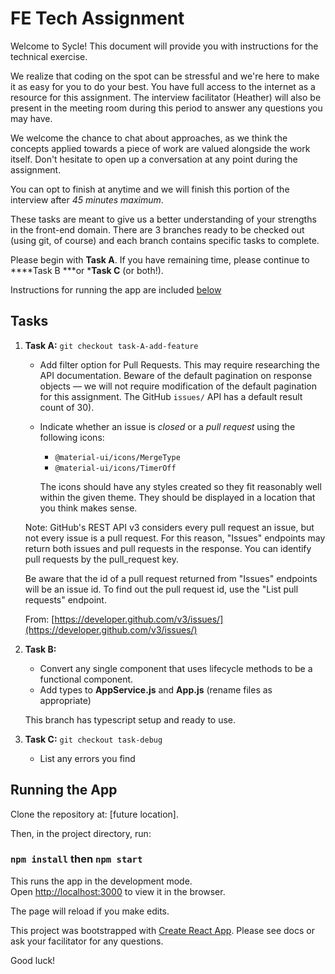 # FE Tech Assignment

Welcome to Sycle! This document will provide you with instructions for the technical exercise.

We realize that coding on the spot can be stressful and we're here to make it as easy for you to do your best. You have full access to the internet as a resource for this assignment. The interview facilitator (Heather) will also be present in the meeting room during this period to answer any questions you may have.

We welcome the chance to chat about approaches, as we think the concepts applied towards a piece of work are valued alongside the work itself. Don't hesitate to open up a conversation at any point during the assignment.

You can opt to finish at anytime and we will finish this portion of the interview after _45 minutes maximum_.

These tasks are meant to give us a better understanding of your strengths in the front-end domain. There are 3 branches ready to be checked out (using git, of course) and each branch contains specific tasks to complete.

Please begin with **Task A**. If you have remaining time, please continue to ****Task B ***or ***Task C** (or both!).

Instructions for running the app are included [below](#running-the-app)

## Tasks

1. **Task A:** `git checkout task-A-add-feature`
    - Add filter option for Pull Requests. This may require researching the API documentation. Beware of the default pagination on response objects — we will not require modification of the default pagination for this assignment. The GitHub `issues/` API has a default result count of 30).
    - Indicate whether an issue is *closed* or a *pull request* using the following icons:
        - `@material-ui/icons/MergeType`
        - `@material-ui/icons/TimerOff`

        The icons should have any styles created so they fit reasonably well within the given theme. They should be displayed in a location that you think makes sense.

    Note: GitHub's REST API v3 considers every pull request an issue, but not every issue is a pull request. For this reason, "Issues" endpoints may return both issues and pull requests in the response. You can identify pull requests by the pull_request key.

    Be aware that the id of a pull request returned from "Issues" endpoints will be an issue id. To find out the pull request id, use the "List pull requests" endpoint.

    From: [https://developer.github.com/v3/issues/](https://developer.github.com/v3/issues/)

2. **Task B:**
    - Convert any single component that uses lifecycle methods to be a functional component.
    - Add types to **AppService.js**  and **App.js** (rename files as appropriate)

    This branch has typescript setup and ready to use.

3. **Task C:** `git checkout task-debug`
    - List any errors you find

## Running the App

Clone the repository at: [future location].

Then, in the project directory, run:

### `npm install` then `npm start`

This runs the app in the development mode.<br />
Open [http://localhost:3000](http://localhost:3000) to view it in the browser.

The page will reload if you make edits.<br />

This project was bootstrapped with [Create React App](https://github.com/facebook/create-react-app). Please see docs or ask your facilitator for any questions.


Good luck!